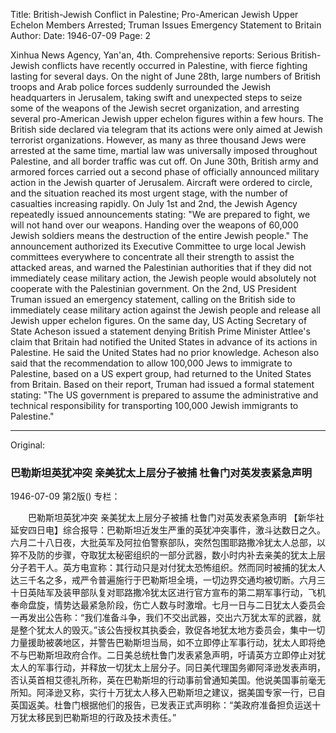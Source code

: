 Title: British-Jewish Conflict in Palestine; Pro-American Jewish Upper Echelon Members Arrested; Truman Issues Emergency Statement to Britain
Author:
Date: 1946-07-09
Page: 2

Xinhua News Agency, Yan'an, 4th. Comprehensive reports: Serious British-Jewish conflicts have recently occurred in Palestine, with fierce fighting lasting for several days. On the night of June 28th, large numbers of British troops and Arab police forces suddenly surrounded the Jewish headquarters in Jerusalem, taking swift and unexpected steps to seize some of the weapons of the Jewish secret organization, and arresting several pro-American Jewish upper echelon figures within a few hours. The British side declared via telegram that its actions were only aimed at Jewish terrorist organizations. However, as many as three thousand Jews were arrested at the same time, martial law was universally imposed throughout Palestine, and all border traffic was cut off. On June 30th, British army and armored forces carried out a second phase of officially announced military action in the Jewish quarter of Jerusalem. Aircraft were ordered to circle, and the situation reached its most urgent stage, with the number of casualties increasing rapidly. On July 1st and 2nd, the Jewish Agency repeatedly issued announcements stating: "We are prepared to fight, we will not hand over our weapons. Handing over the weapons of 60,000 Jewish soldiers means the destruction of the entire Jewish people." The announcement authorized its Executive Committee to urge local Jewish committees everywhere to concentrate all their strength to assist the attacked areas, and warned the Palestinian authorities that if they did not immediately cease military action, the Jewish people would absolutely not cooperate with the Palestinian government. On the 2nd, US President Truman issued an emergency statement, calling on the British side to immediately cease military action against the Jewish people and release all Jewish upper echelon figures. On the same day, US Acting Secretary of State Acheson issued a statement denying British Prime Minister Attlee's claim that Britain had notified the United States in advance of its actions in Palestine. He said the United States had no prior knowledge. Acheson also said that the recommendation to allow 100,000 Jews to immigrate to Palestine, based on a US expert group, had returned to the United States from Britain. Based on their report, Truman had issued a formal statement stating: "The US government is prepared to assume the administrative and technical responsibility for transporting 100,000 Jewish immigrants to Palestine."



<hr /> 

Original: 


### 巴勒斯坦英犹冲突  亲美犹太上层分子被捕  杜鲁门对英发表紧急声明

1946-07-09
第2版()
专栏：

　　巴勒斯坦英犹冲突
    亲美犹太上层分子被捕
    杜鲁门对英发表紧急声明
    【新华社延安四日电】综合报导：巴勒斯坦近发生严重的英犹冲突事件，激斗达数日之久。六月二十八日夜，大批英军及阿拉伯警察部队，突然包围耶路撒冷犹太人总部，以猝不及防的步骤，夺取犹太秘密组织的一部分武器，数小时内补去亲美的犹太上层分子若干人。英方电宣称：其行动只是对付犹太恐怖组织。然而同时被捕的犹太人达三千名之多，戒严令普遍施行于巴勒斯坦全境，一切边界交通均被切断。六月三十日英陆军及装甲部队复对耶路撒冷犹太区进行官方宣布的第二期军事行动，飞机奉命盘旋，情势达最紧急阶段，伤亡人数与时激增。七月一日与二日犹太人委员会一再发出公告称：“我们准备斗争，我们不交出武器，交出六万犹太军的武器，就是整个犹太人的毁灭。”该公告授权其执委会，敦促各地犹太地方委员会，集中一切力量援助被袭地区，并警告巴勒斯坦当局，如不立即停止军事行动，犹太人即将绝不与巴勒斯坦政府合作。二日美总统杜鲁门发表紧急声明，吁请英方立即停止对犹太人的军事行动，并释放一切犹太上层分子。同日美代理国务卿阿泽逊发表声明，否认英首相艾德礼所称，英在巴勒斯坦的行动事前曾通知美国。他说美国事前毫无所知。阿泽逊又称，实行十万犹太人移入巴勒斯坦之建议，据美国专家一行，已自英国返美。杜鲁门根据他们的报告，已发表正式声明称：“美政府准备担负运送十万犹太移民到巴勒斯坦的行政及技术责任。”
